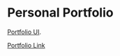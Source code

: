 # Personal Portfolio

[Portfolio UI](https://dribbble.com/shots/15293127-Mickael-Personal-Website).

[Portfolio Link](https://ericatsu.onrender.com)
